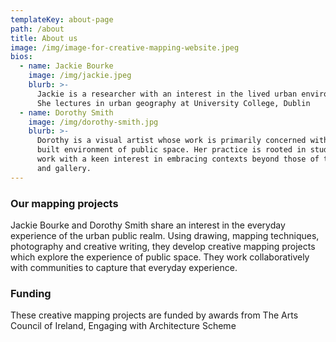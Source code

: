 ```yaml
---
templateKey: about-page
path: /about
title: About us
image: /img/image-for-creative-mapping-website.jpeg
bios:
  - name: Jackie Bourke
    image: /img/jackie.jpeg
    blurb: >-
      Jackie is a researcher with an interest in the lived urban environment.
      She lectures in urban geography at University College, Dublin
  - name: Dorothy Smith
    image: /img/dorothy-smith.jpg
    blurb: >-
      Dorothy is a visual artist whose work is primarily concerned with the
      built environment of public space. Her practice is rooted in studio based
      work with a keen interest in embracing contexts beyond those of the studio
      and gallery.
---
```

### Our mapping projects

<!--StartFragment-->

Jackie Bourke and Dorothy Smith share an interest in the everyday experience of the urban public realm. Using drawing,  mapping techniques, photography and creative writing, they develop creative mapping projects which explore the experience of public space. They work collaboratively with communities to capture that everyday experience.

<!--EndFragment-->

### Funding

These creative mapping projects are funded by awards from The Arts Council of Ireland, Engaging with Architecture Scheme